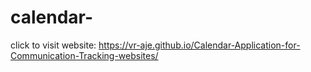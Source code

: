# calendar-

click to visit website: https://vr-aje.github.io/Calendar-Application-for-Communication-Tracking-websites/
